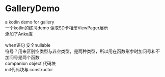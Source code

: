 # GalleryDemo
a kotlin demo for gallery  </br>
一个kotlin的练习demo 读取SD卡相册ViewPager展示  </br>
添加了Anko库  </br>  
when语句  安全nullable  </br>
符号？用来区别空类型与非空类型，是两种类型，所以用在函数形参时加问号和不加问号是两个函数  </br>
companion object 代码块  </br>
init代码块与 constructor   </br>
